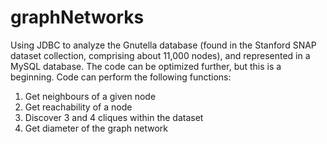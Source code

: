 graphNetworks
=============
Using JDBC to analyze the Gnutella database (found in the Stanford SNAP dataset collection, comprising about 11,000 nodes), and represented in a MySQL database. The code can be optimized further, but this is a beginning. Code can perform the following functions:
1. Get neighbours of a given node
2. Get reachability of a node
3. Discover 3 and 4 cliques within the dataset
4. Get diameter of the graph network
